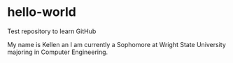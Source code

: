 # hello-world
Test repository to learn GitHub

My name is Kellen an I am currently a Sophomore at Wright State University majoring in Computer Engineering.
